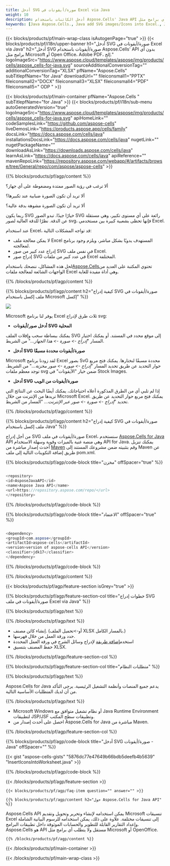 ```yaml
---
title: أدخل SVG صورة/أيقونات في Excel via Java
weight: 10
description: أدخل الكائنات باستخدام Aspose.Cells' Java API بدون أي برامج مثل Microsoft أو Open Office أو Adobe PDF وما إلى ذلك.
keywords: [Java Aspose.Cells., Java add SVG images/Icons into Excel., Java insert SVG images/Icons into Excel., Java create SVG images/Icons in Excel]
---
```

{{< blocks/products/pf/main-wrap-class isAutogenPage="true" >}}
{{< blocks/products/pf/i18n/upper-banner h1="أدخل SVG صورة/أيقونات في Excel via Java" h2="أدخل SVG صورة/أيقونات باستخدام Aspose.Cells\' API بدون أي برامج مثل Microsoft أو Open Office، Adobe PDF، إلخ." logoImageSrc="https://www.aspose.cloud/templates/aspose/img/products/cells/aspose_cells-for-java.svg" sourceAdditionalConversionTag="" additionalConversionTag="XLSX" pfName="Aspose.Cells" subTitlepfName="for Java" downloadUrl="" fileiconsmall1="PPTX" fileiconsmall2="DOCX" fileiconsmall3="XLSX" fileiconsmall4="PDF" fileiconsmall5=" ODP " >}}

{{< blocks/products/pf/main-container pfName="Aspose.Cells " subTitlepfName="for Java" >}}
{{< blocks/products/pf/i18n/sub-menu autoGeneratedVersion="true" logoImageSrc="https://www.aspose.cloud/templates/aspose/img/products/cells/aspose_cells-for-java.svg" apiHomeLink="" codeSamplesLink="https://github.com/aspose-cells" liveDemosLink="https://products.aspose.app/cells/family" docsLink="https://docs.aspose.com/cells/java" installationsDocsLink="https://docs.aspose.com/cells/java" nugetLink="" nugetPackageName="" downloadAsLink="https://downloads.aspose.com/cells/java" learnAsLink="https://docs.aspose.com/cells/java" apiReference="" mavenRepoLink="https://repository.aspose.com/webapp/#/artifacts/browse/tree/General/repo/com/aspose/aspose-cells" >}}

{{% blocks/products/pf/agp/content %}}

ألا ترغب في رؤية الصور ممتدة ومضغوطة على أي جهاز؟

ألا تريد أن تكون الصورة ضبابية عند تكبيرها؟

ألا تريد أن تكون الصورة مشوهة بدقة عالية؟

ربما يكون SVG خيارًا جيدًا. تبدو الصور SVG رائعة على أي مستوى تكبير، وهي مستقلة عن الدقة. نظرًا للدقة العالية لصور svg، فإنها تحظى بشعبية كبيرة بين مستخدمي Excel.

عند استخدام Excel، قد تواجه المشكلات التالية:

+ لا يمكن معالجة ملف Excel المستهدف يدويًا بشكل مباشر، ويلزم وجود برنامج لمعالجته.
+ إدراج عدد كبير من صور SVG في نفس ملف Excel.
+ إدراج صور SVG في عدد كبير من ملفات Excel المختلفة.

 لحل هذه المشاكل، ننصحك باستخدام[Aspose.Cells](https://products.aspose.com/cells/)تحتوي المكتبة على العديد من الواجهات الشائعة لمعالجة ملفات Excel وهي أداة مفيدة للغاية.

{{% /blocks/products/pf/agp/content %}}

{{% blocks/products/pf/agp/content h2="كيفية إدراج SVG صورة/أيقونات في ملف إكسل باستخدام Microsoft إكسل" %}}

![](/cells/ar/net/icons/insert-icons-to-excel/sample.png)

Microsoft يوفر لنا برنامج Excel ثلاث طرق لإدراج svg:

+  **أدخل صور/أيقونات SVG المحلية**

يمكنك ببساطة سحب وإفلات الملف SVG إلى موقع محدد في المستند. أو يمكنك اختيار المسار "*إدراج -> صورة -> هذا الجهاز...*" من الشريط.

+  **أدخل SVG صورة/أيقونات محددة مسبقًا**

Microsoft لقد زودنا برنامج Excel بصور SvG محددة مسبقًا لنختارها. يمكنك فتح مربع حوار التحديد عن طريق تحديد المسار "*إدراج -> صورة -> صور مخزنة...*" من الشريط. توجد معظم ملفات svg ضمن خيار "الأيقونات" في Stock Images.

+  **أدخل SVG صورة/أيقونات من الويب**

إذا لم تلبي أي من الطرق المذكورة أعلاه احتياجاتك، يمكنك أيضًا البحث عن النتائج التي تريدها من الإنترنت من خلال Microsoft Excel. يمكنك فتح مربع حوار التحديد عن طريق تحديد "*إدراج -> صورة -> صور عبر الإنترنت...* "المسار من الشريط.

{{% /blocks/products/pf/agp/content %}}

{{% blocks/products/pf/agp/content h2="كيفية إدراج SVG صورة/أيقونات في ملف إكسل باستخدام Java" %}}

 من أجل إدراج SVG صورة/أيقونات في ملف Excel، سنستخدم
 [Aspose.Cells for Java](https://products.aspose.com/cells/java) 
 API وهي منصة غنية بالميزات وقوية وسهلة الاستخدام API for Java. يمكنك تنزيل أحدث إصدار مباشرة من
 [Maven](https://repository.aspose.com/webapp/#/artifacts/browse/tree/General/repo/com/aspose/aspose-cells) 
 وقم بتثبيته ضمن مشروعك المستند إلى Maven عن طريق إضافة التكوينات التالية إلى ملف pom.xml.

{{% blocks/products/pf/agp/code-block title="مخزن" offSpacer="true" %}}

```cs

<repository>
<id>AsposeJavaAPI</id>
<name>Aspose Java API</name>
<url>https://repository.aspose.com/repo/</url>
</repository>

```

{{% /blocks/products/pf/agp/code-block %}}

{{% blocks/products/pf/agp/code-block title="الاعتماد" offSpacer="true" %}}

```cs

<dependency>
<groupId>com.aspose</groupId>
<artifactId>aspose-cells</artifactId>
<version>version of aspose-cells API</version>
<classifier>jdk17</classifier>
</dependency>

```

{{% /blocks/products/pf/agp/code-block %}}

{{% /blocks/products/pf/agp/content %}}

{{< blocks/products/pf/agp/feature-section isGrey="true" >}}

{{% blocks/products/pf/agp/feature-section-col title="خطوات إدراج SVG صورة/أيقونات في ملف Excel via Java" %}}

{{% blocks/products/pf/agp/text %}}

{{% /blocks/products/pf/agp/text %}}

+ إنشاء كائن مصنف. (أو->تحميل الملف XLSX بالمسار الكامل.)
+ حدد ورقة العمل من خلال فهرسها.
 + استخدم[إضافة طريقة](https://reference.aspose.com/cells/java/com.aspose.cells/shapecollection/#addIcons-int-int-int-int-int-int-byte---byte---) لإدراج وسائل الشرح في ورقة العمل المحددة
+ حفظ المصنف بتنسيق XLSX.

{{% /blocks/products/pf/agp/feature-section-col %}}

{{% blocks/products/pf/agp/feature-section-col title="متطلبات النظام" %}}

{{% blocks/products/pf/agp/text %}}

 Aspose.Cells for Java يدعم جميع المنصات وأنظمة التشغيل الرئيسية. يرجى التأكد من أن لديك المتطلبات الأساسية التالية.

{{% /blocks/products/pf/agp/text %}}

- Microsoft Windows أو نظام تشغيل متوافق مع Java Runtime Environment لتطبيقات JSP/JSF وتطبيقات سطح المكتب.
- احصل على أحدث إصدار من Aspose.Cells for Java مباشرة من Maven.

{{% /blocks/products/pf/agp/feature-section-col %}}

{{% blocks/products/pf/agp/code-block title="أدخل SVG صورة/أيقونات - Java" offSpacer="" %}}

{{< gist "aspose-cells-gists" "5876dc77e47649b66bdb5deefb4b5639" "InsertIconsIntoWorksheet.java" >}}

{{% /blocks/products/pf/agp/code-block %}}


{{< /blocks/products/pf/agp/feature-section >}}

    {{< blocks/products/pf/agp/faq-item question="" answer="" >}}
 

<!-- aboutfile Starts -->

    {{% blocks/products/pf/agp/content h2="حول Aspose.Cells for Java API" %}}

 Aspose.Cells API يمكن استخدامه لإنشاء وتحرير وتحويل وتقديم Microsoft تنسيقات Excel إلى تنسيقات مختلفة. علاوة على ذلك، يمكن استخدامه للرسوم البيانية الشاملة وإعداد التقارير القابلة للتطوير والحسابات الموثوقة داخل تطبيقات البرامج. Aspose.Cells هو API مستقل ولا يتطلب أي برامج مثل Microsoft أو OpenOffice.


    {{% /blocks/products/pf/agp/content %}}

    


{{< /blocks/products/pf/main-container >}}
    
{{< /blocks/products/pf/main-wrap-class >}}
